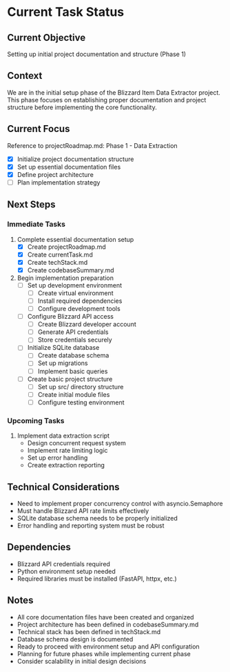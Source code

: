 # Current Task Status

## Current Objective

Setting up initial project documentation and structure (Phase 1)

## Context

We are in the initial setup phase of the Blizzard Item Data Extractor project. This phase focuses on establishing proper documentation and project structure before implementing the core functionality.

## Current Focus

Reference to projectRoadmap.md: Phase 1 - Data Extraction

- [x] Initialize project documentation structure
- [x] Set up essential documentation files
- [x] Define project architecture
- [ ] Plan implementation strategy

## Next Steps

### Immediate Tasks

1. Complete essential documentation setup
   - [x] Create projectRoadmap.md
   - [x] Create currentTask.md
   - [x] Create techStack.md
   - [x] Create codebaseSummary.md

2. Begin implementation preparation
   - [ ] Set up development environment
     - [ ] Create virtual environment
     - [ ] Install required dependencies
     - [ ] Configure development tools
   - [ ] Configure Blizzard API access
     - [ ] Create Blizzard developer account
     - [ ] Generate API credentials
     - [ ] Store credentials securely
   - [ ] Initialize SQLite database
     - [ ] Create database schema
     - [ ] Set up migrations
     - [ ] Implement basic queries
   - [ ] Create basic project structure
     - [ ] Set up src/ directory structure
     - [ ] Create initial module files
     - [ ] Configure testing environment

### Upcoming Tasks

1. Implement data extraction script
   - Design concurrent request system
   - Implement rate limiting logic
   - Set up error handling
   - Create extraction reporting

## Technical Considerations

- Need to implement proper concurrency control with asyncio.Semaphore
- Must handle Blizzard API rate limits effectively
- SQLite database schema needs to be properly initialized
- Error handling and reporting system must be robust

## Dependencies

- Blizzard API credentials required
- Python environment setup needed
- Required libraries must be installed (FastAPI, httpx, etc.)

## Notes

- All core documentation files have been created and organized
- Project architecture has been defined in codebaseSummary.md
- Technical stack has been defined in techStack.md
- Database schema design is documented
- Ready to proceed with environment setup and API configuration
- Planning for future phases while implementing current phase
- Consider scalability in initial design decisions
